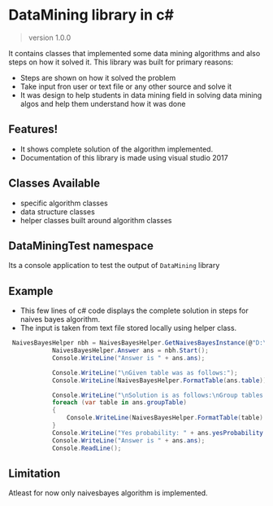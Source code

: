 # DataMining library in c#
>version 1.0.0

It contains classes that implemented some data mining algorithms and also steps on how it solved it.
This library was built for primary reasons:
  - Steps are shown on how it solved the problem
  - Take input fron user or text file or any other source and solve it
  - It was design to help students in data mining field in solving data mining algos and help them understand how it was done

## Features!

  - It shows complete solution of the algorithm implemented.
  - Documentation of this library is made using visual studio 2017


## Classes Available

  - specific algorithm classes
  - data structure classes
  - helper classes built around algorithm classes 

## DataMiningTest namespace
Its a console application to test the output of `DataMining` library

## Example
   - This few lines of c# code displays the complete solution in steps for naives bayes algorithm.
   - The input is taken from text file stored locally using helper class.
```cs
 NaivesBayesHelper nbh = NaivesBayesHelper.GetNaivesBayesInstance(@"D:\Main-doc\not\test.txt");
            NaivesBayesHelper.Answer ans = nbh.Start();
            Console.WriteLine("Answer is " + ans.ans);

            Console.WriteLine("\nGiven table was as follows:");
            Console.WriteLine(NaivesBayesHelper.FormatTable(ans.table));

            Console.WriteLine("\nSolution is as follows:\nGroup tables generated are:\n");
            foreach (var table in ans.groupTable)
            {
                Console.WriteLine(NaivesBayesHelper.FormatTable(table) + "\n");
            }
            Console.WriteLine("Yes probability: " + ans.yesProbability + "\nNo probability: " + ans.noProbability);
            Console.WriteLine("Answer is " + ans.ans);
            Console.ReadLine();
```

## Limitation
Atleast for now only naivesbayes algorithm is implemented.

